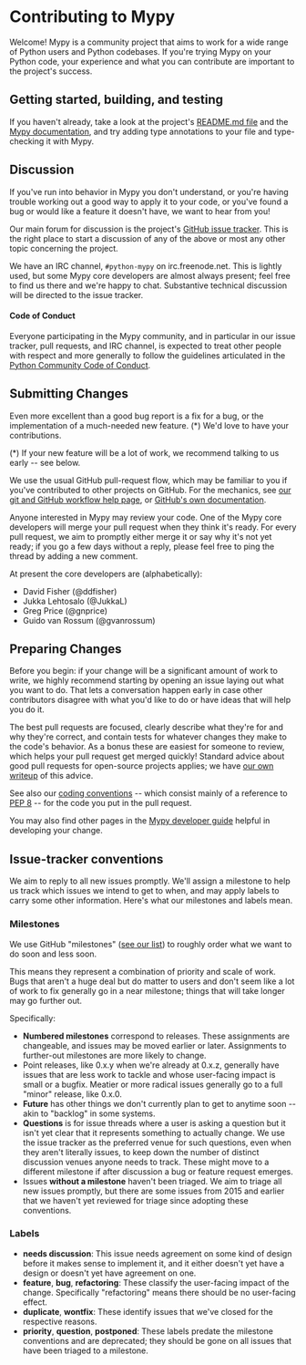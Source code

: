 Contributing to Mypy
====================

Welcome!  Mypy is a community project that aims to work for a wide
range of Python users and Python codebases.  If you're trying Mypy on
your Python code, your experience and what you can contribute are
important to the project's success.


Getting started, building, and testing
--------------------------------------

If you haven't already, take a look at the project's
[README.md file](README.md)
and the [Mypy documentation](http://mypy.readthedocs.io/en/latest/),
and try adding type annotations to your file and type-checking it with Mypy.


Discussion
----------

If you've run into behavior in Mypy you don't understand, or you're
having trouble working out a good way to apply it to your code, or
you've found a bug or would like a feature it doesn't have, we want to
hear from you!

Our main forum for discussion is the project's [GitHub issue
tracker](https://github.com/python/mypy/issues).  This is the right
place to start a discussion of any of the above or most any other
topic concerning the project.

We have an IRC channel, `#python-mypy` on irc.freenode.net.  This is
lightly used, but some Mypy core developers are almost always present;
feel free to find us there and we're happy to chat.  Substantive
technical discussion will be directed to the issue tracker.

#### Code of Conduct

Everyone participating in the Mypy community, and in particular in our
issue tracker, pull requests, and IRC channel, is expected to treat
other people with respect and more generally to follow the guidelines
articulated in the [Python Community Code of
Conduct](https://www.python.org/psf/codeofconduct/).


Submitting Changes
------------------

Even more excellent than a good bug report is a fix for a bug, or the
implementation of a much-needed new feature. (*)  We'd love to have
your contributions.

(*) If your new feature will be a lot of work, we recommend talking to
    us early -- see below.

We use the usual GitHub pull-request flow, which may be familiar to
you if you've contributed to other projects on GitHub.  For the mechanics,
see [our git and GitHub workflow help page](https://github.com/python/mypy/wiki/Using-Git-And-GitHub),
or [GitHub's own documentation](https://help.github.com/articles/using-pull-requests/).

Anyone interested in Mypy may review your code.  One of the Mypy core
developers will merge your pull request when they think it's ready.
For every pull request, we aim to promptly either merge it or say why
it's not yet ready; if you go a few days without a reply, please feel
free to ping the thread by adding a new comment.

At present the core developers are (alphabetically):
* David Fisher (@ddfisher)
* Jukka Lehtosalo (@JukkaL)
* Greg Price (@gnprice)
* Guido van Rossum (@gvanrossum)


Preparing Changes
-----------------

Before you begin: if your change will be a significant amount of work
to write, we highly recommend starting by opening an issue laying out
what you want to do.  That lets a conversation happen early in case
other contributors disagree with what you'd like to do or have ideas
that will help you do it.

The best pull requests are focused, clearly describe what they're for
and why they're correct, and contain tests for whatever changes they
make to the code's behavior.  As a bonus these are easiest for someone
to review, which helps your pull request get merged quickly!  Standard
advice about good pull requests for open-source projects applies; we
have [our own writeup](https://github.com/python/mypy/wiki/Good-Pull-Request)
of this advice.

See also our [coding conventions](https://github.com/python/mypy/wiki/Code-Conventions) --
which consist mainly of a reference to
[PEP 8](https://www.python.org/dev/peps/pep-0008/) -- for the code you
put in the pull request.

You may also find other pages in the
[Mypy developer guide](https://github.com/python/mypy/wiki/Developer-Guides)
helpful in developing your change.


Issue-tracker conventions
-------------------------

We aim to reply to all new issues promptly.  We'll assign a milestone
to help us track which issues we intend to get to when, and may apply
labels to carry some other information.  Here's what our milestones
and labels mean.

### Milestones

We use GitHub "milestones" ([see our
list](https://github.com/python/mypy/milestones)) to roughly order
what we want to do soon and less soon.

This means they represent a combination of priority and scale of work.
Bugs that aren't a huge deal but do matter to users and don't seem
like a lot of work to fix generally go in a near milestone; things
that will take longer may go further out.

Specifically:

* **Numbered milestones** correspond to releases.  These assignments
  are changeable, and issues may be moved earlier or later.
  Assignments to further-out milestones are more likely to
  change.
* Point releases, like 0.x.y when we're already at 0.x.z, generally
  have issues that are less work to tackle and whose user-facing
  impact is small or a bugfix.  Meatier or more radical issues
  generally go to a full "minor" release, like 0.x.0.
* **Future** has other things we don't currently plan to get to anytime
  soon -- akin to "backlog" in some systems.
* **Questions** is for issue threads where a user is asking a question
  but it isn't yet clear that it represents something to actually
  change.  We use the issue tracker as the preferred venue for such
  questions, even when they aren't literally issues, to keep down the
  number of distinct discussion venues anyone needs to track.  These
  might move to a different milestone if after discussion a bug or
  feature request emerges.
* Issues **without a milestone** haven't been triaged.  We aim to
  triage all new issues promptly, but there are some issues from 2015
  and earlier that we haven't yet reviewed for triage since adopting
  these conventions.

### Labels

* **needs discussion**: This issue needs agreement on some kind of
  design before it makes sense to implement it, and it either doesn't
  yet have a design or doesn't yet have agreement on one.
* **feature**, **bug**, **refactoring**: These classify the user-facing
  impact of the change.  Specifically "refactoring" means there should
  be no user-facing effect.
* **duplicate**, **wontfix**: These identify issues that we've closed
  for the respective reasons.
* **priority**, **question**, **postponed**: These labels predate the
  milestone conventions and are deprecated; they should be gone on all
  issues that have been triaged to a milestone.
